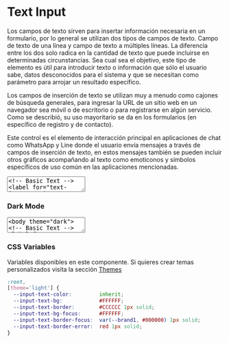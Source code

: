 # Text Input

Los campos de texto sirven para insertar información necesaria en un formulario, por lo general se utilizan dos tipos de campos de texto. Campo de texto de una línea y campo de texto a múltiples líneas. La diferencia entre los dos solo radica en la cantidad de texto que puede incluirse en determinadas circunstancias. Sea cual sea el objetivo, este tipo de elemento es útil para introducir texto o información que sólo el usuario sabe, datos desconocidos para el sistema y que se necesitan como parámetro para arrojar un resultado específico. 

Los campos de inserción de texto se utilizan muy a menudo como cajones de búsqueda generales, para ingresar la URL de un sitio web en un navegador sea móvil o de escritorio o para registrarse en algún servicio. Como se describió, su uso mayoritario se da en los formularios (en específico de registro y de contacto). 

Este control es el elemento de interacción principal en aplicaciones de chat como WhatsApp y Line donde el usuario envía mensajes a través de campos de inserción de texto, en estos mensajes también se pueden incluir otros gráficos acompañando al texto como emoticonos y símbolos específicos de uso común en las aplicaciones mencionadas.

<textarea code-editor="mixed" code-result-size="340">
<!-- Basic Text -->
<label for="text-input">Basic Text:</label>
<input type="text" id="text-input" placeholder="Text field">
<!-- Password Text -->
<label for="pass">Password:</label>
<input type="password" id="pass" name="password" placeholder="••••••••••••">
<!-- Textarea -->
<label for="text_area">Textarea:</label>
<textarea id="text_area"></textarea>
</textarea>


### Dark Mode

<textarea code-editor="mixed" code-result-size="340">
<body theme="dark">
<!-- Basic Text -->
<label for="text-input">Basic Text:</label>
<input type="text" id="text-input" placeholder="Text field">
<!-- Password Text -->
<label for="pass">Password:</label>
<input type="password" id="pass" name="password" placeholder="••••••••••••">
<!-- Textarea -->
<label for="text_area">Textarea:</label>
<textarea id="text_area"></textarea>
</body>
</textarea>


### CSS Variables

Variables disponibles en este componente. Si quieres crear temas personalizados visita la sección [Themes](/themes)

```css
:root,
[theme='light'] {
  --input-text-color:         inherit;
  --input-text-bg:            #FFFFFF;
  --input-text-border:        #CCCCCC 1px solid;
  --input-text-bg-focus:      #FFFFFF;
  --input-text-border-focus:  var(--brand1, #000000) 1px solid;
  --input-text-border-error:  red 1px solid;
}
```